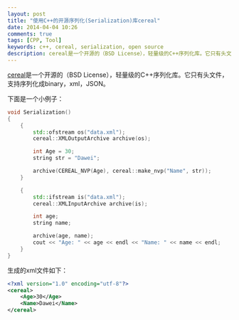 ```yaml
---
layout: post
title: "使用C++的开源序列化(Serialization)库cereal"
date: 2014-04-04 10:26
comments: true
tags: [CPP, Tool]
keywords: c++, cereal, serialization, open source
description: cereal是一个开源的（BSD License），轻量级的C++序列化库。它只有头文件，支持序列化成binary，xml，JSON。
---
```

[cereal](http://uscilab.github.io/cereal/index.html)是一个开源的（BSD License），轻量级的C++序列化库。它只有头文件，支持序列化成binary，xml，JSON。

下面是一个小例子：
```c++
void Serialization()
{
    {
        std::ofstream os("data.xml");
        cereal::XMLOutputArchive archive(os);

        int Age = 30;
        string str = "Dawei";

        archive(CEREAL_NVP(Age), cereal::make_nvp("Name", str));
    }

    {
        std::ifstream is("data.xml");
        cereal::XMLInputArchive archive(is);

        int age;
        string name;

        archive(age, name);
        cout << "Age: " << age << endl << "Name: " << name << endl;
    }
}
```
生成的xml文件如下：
```xml
<?xml version="1.0" encoding="utf-8"?>
<cereal>
	<Age>30</Age>
	<Name>Dawei</Name>
</cereal>
```